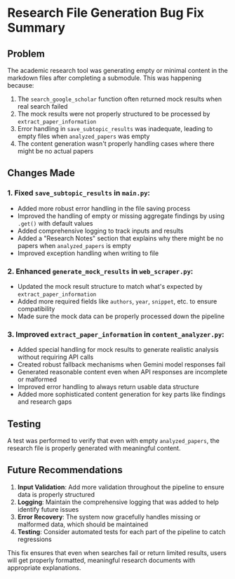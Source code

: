 # Research File Generation Bug Fix Summary

## Problem
The academic research tool was generating empty or minimal content in the markdown files after completing a submodule. This was happening because:

1. The `search_google_scholar` function often returned mock results when real search failed
2. The mock results were not properly structured to be processed by `extract_paper_information`
3. Error handling in `save_subtopic_results` was inadequate, leading to empty files when `analyzed_papers` was empty
4. The content generation wasn't properly handling cases where there might be no actual papers

## Changes Made

### 1. Fixed `save_subtopic_results` in `main.py`:
- Added more robust error handling in the file saving process
- Improved the handling of empty or missing aggregate findings by using `.get()` with default values
- Added comprehensive logging to track inputs and results
- Added a "Research Notes" section that explains why there might be no papers when `analyzed_papers` is empty
- Improved exception handling when writing to file

### 2. Enhanced `generate_mock_results` in `web_scraper.py`:
- Updated the mock result structure to match what's expected by `extract_paper_information`
- Added more required fields like `authors`, `year`, `snippet`, etc. to ensure compatibility
- Made sure the mock data can be properly processed down the pipeline

### 3. Improved `extract_paper_information` in `content_analyzer.py`:
- Added special handling for mock results to generate realistic analysis without requiring API calls
- Created robust fallback mechanisms when Gemini model responses fail
- Generated reasonable content even when API responses are incomplete or malformed
- Improved error handling to always return usable data structure
- Added more sophisticated content generation for key parts like findings and research gaps

## Testing
A test was performed to verify that even with empty `analyzed_papers`, the research file is properly generated with meaningful content.

## Future Recommendations

1. **Input Validation**: Add more validation throughout the pipeline to ensure data is properly structured
2. **Logging**: Maintain the comprehensive logging that was added to help identify future issues
3. **Error Recovery**: The system now gracefully handles missing or malformed data, which should be maintained
4. **Testing**: Consider automated tests for each part of the pipeline to catch regressions

This fix ensures that even when searches fail or return limited results, users will get properly formatted, meaningful research documents with appropriate explanations.
